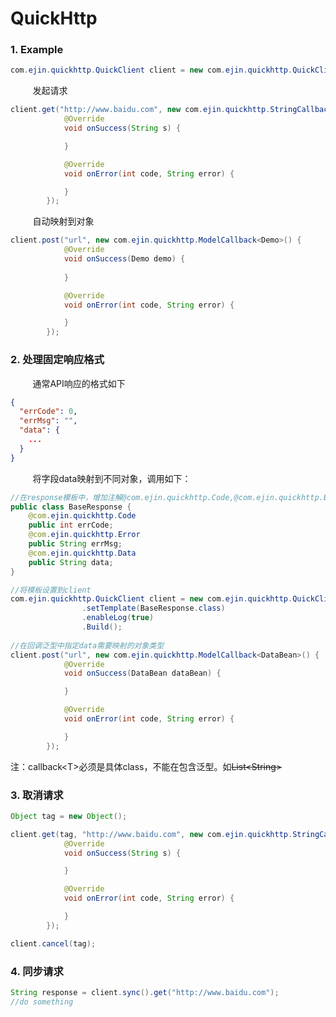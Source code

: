 # QuickHttp


### 1. Example

```java
com.ejin.quickhttp.QuickClient client = new com.ejin.quickhttp.QuickClient.Builder().Build();
```

​	&nbsp;&nbsp;&nbsp;&nbsp;&nbsp;&nbsp;&nbsp;&nbsp;发起请求

```java
client.get("http://www.baidu.com", new com.ejin.quickhttp.StringCallback() {
            @Override
            void onSuccess(String s) {

            }

            @Override
            void onError(int code, String error) {

            }
        });
```

​	&nbsp;&nbsp;&nbsp;&nbsp;&nbsp;&nbsp;&nbsp;&nbsp;自动映射到对象

```java
client.post("url", new com.ejin.quickhttp.ModelCallback<Demo>() {
            @Override
            void onSuccess(Demo demo) {
                
            }

            @Override
            void onError(int code, String error) {

            }
        });
```



### 2. 处理固定响应格式

​	&nbsp;&nbsp;&nbsp;&nbsp;&nbsp;&nbsp;&nbsp;&nbsp;通常API响应的格式如下

```json
{
  "errCode": 0,
  "errMsg": "",
  "data": {
    ...
  }
}
```

​	&nbsp;&nbsp;&nbsp;&nbsp;&nbsp;&nbsp;&nbsp;&nbsp;将字段data映射到不同对象，调用如下：

```java
//在response模板中，增加注解@com.ejin.quickhttp.Code,@com.ejin.quickhttp.Error,@com.ejin.quickhttp.Data
public class BaseResponse {
    @com.ejin.quickhttp.Code
    public int errCode;
    @com.ejin.quickhttp.Error
    public String errMsg;
    @com.ejin.quickhttp.Data
    public String data;
}

//将模板设置到client
com.ejin.quickhttp.QuickClient client = new com.ejin.quickhttp.QuickClient.Builder()
                .setTemplate(BaseResponse.class)
                .enableLog(true)
                .Build();
                
//在回调泛型中指定data需要映射的对象类型
client.post("url", new com.ejin.quickhttp.ModelCallback<DataBean>() {
            @Override
            void onSuccess(DataBean dataBean) {

            }

            @Override
            void onError(int code, String error) {

            }
        });
```

​	注：callback&lt;T&gt;必须是具体class，不能在包含泛型。如~~List&lt;String&gt;~~



### 3. 取消请求

```java
Object tag = new Object();

client.get(tag, "http://www.baidu.com", new com.ejin.quickhttp.StringCallback() {
            @Override
            void onSuccess(String s) {

            }

            @Override
            void onError(int code, String error) {

            }
        });

client.cancel(tag);
```

### 4. 同步请求

```java
String response = client.sync().get("http://www.baidu.com");
//do something
```
